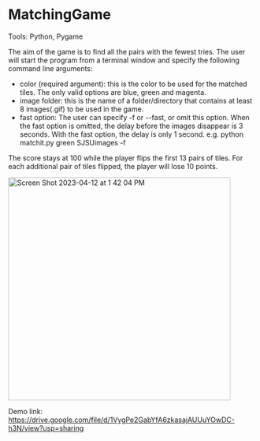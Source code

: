# MatchingGame

Tools: Python, Pygame

The aim of the game is to find all the pairs with the fewest tries.
The user will start the program from a terminal window and specify the following command line arguments:
- color (required argument):  this is the color to be used for the matched tiles.  The only valid options are blue, green and magenta.
- image folder:  this is the name of a folder/directory that contains at least 8 images(.gif) to be used in the game. 
- fast option: The user can specify -f or --fast, or omit this option.  When the fast option is omitted, the delay before the images disappear is 3 seconds.  With the fast option, the delay is only 1 second.
e.g. python matchit.py green SJSUimages -f 

The score stays at 100 while the player flips the first 13 pairs of tiles.  For each additional pair of tiles flipped, the player will lose 10 points.

<img width="451" alt="Screen Shot 2023-04-12 at 1 42 04 PM" src="https://user-images.githubusercontent.com/71808318/231580004-f733f991-a082-4b36-8f49-88b5a8344303.png">

Demo link: https://drive.google.com/file/d/1VygPe2GabYfA6zkasajAUUuYOwDC-h3N/view?usp=sharing
